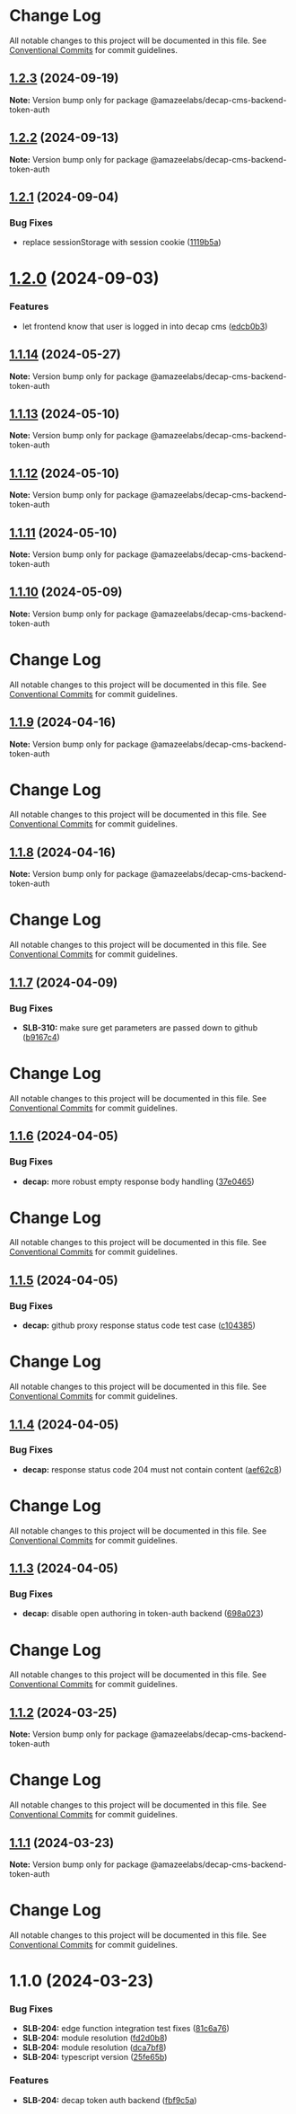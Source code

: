 # Change Log

All notable changes to this project will be documented in this file.
See [Conventional Commits](https://conventionalcommits.org) for commit guidelines.

## [1.2.3](https://github.com/AmazeeLabs/silverback-mono/compare/@amazeelabs/decap-cms-backend-token-auth@1.2.2...@amazeelabs/decap-cms-backend-token-auth@1.2.3) (2024-09-19)

**Note:** Version bump only for package @amazeelabs/decap-cms-backend-token-auth





## [1.2.2](https://github.com/AmazeeLabs/silverback-mono/compare/@amazeelabs/decap-cms-backend-token-auth@1.2.1...@amazeelabs/decap-cms-backend-token-auth@1.2.2) (2024-09-13)

**Note:** Version bump only for package @amazeelabs/decap-cms-backend-token-auth





## [1.2.1](https://github.com/AmazeeLabs/silverback-mono/compare/@amazeelabs/decap-cms-backend-token-auth@1.2.0...@amazeelabs/decap-cms-backend-token-auth@1.2.1) (2024-09-04)


### Bug Fixes

* replace sessionStorage with session cookie ([1119b5a](https://github.com/AmazeeLabs/silverback-mono/commit/1119b5ab73362fb9eee21e7887119a0ca3392eb3))





# [1.2.0](https://github.com/AmazeeLabs/silverback-mono/compare/@amazeelabs/decap-cms-backend-token-auth@1.1.14...@amazeelabs/decap-cms-backend-token-auth@1.2.0) (2024-09-03)


### Features

* let frontend know that user is logged in into decap cms ([edcb0b3](https://github.com/AmazeeLabs/silverback-mono/commit/edcb0b307f3af9e6100ba9d792357edfb576054c))





## [1.1.14](https://github.com/AmazeeLabs/silverback-mono/compare/@amazeelabs/decap-cms-backend-token-auth@1.1.13...@amazeelabs/decap-cms-backend-token-auth@1.1.14) (2024-05-27)

**Note:** Version bump only for package @amazeelabs/decap-cms-backend-token-auth





## [1.1.13](https://github.com/AmazeeLabs/silverback-mono/compare/@amazeelabs/decap-cms-backend-token-auth@1.1.12...@amazeelabs/decap-cms-backend-token-auth@1.1.13) (2024-05-10)

**Note:** Version bump only for package @amazeelabs/decap-cms-backend-token-auth





## [1.1.12](https://github.com/AmazeeLabs/silverback-mono/compare/@amazeelabs/decap-cms-backend-token-auth@1.1.11...@amazeelabs/decap-cms-backend-token-auth@1.1.12) (2024-05-10)

**Note:** Version bump only for package @amazeelabs/decap-cms-backend-token-auth





## [1.1.11](https://github.com/AmazeeLabs/silverback-mono/compare/@amazeelabs/decap-cms-backend-token-auth@1.1.10...@amazeelabs/decap-cms-backend-token-auth@1.1.11) (2024-05-10)

**Note:** Version bump only for package @amazeelabs/decap-cms-backend-token-auth





## [1.1.10](https://github.com/AmazeeLabs/silverback-mono/compare/@amazeelabs/decap-cms-backend-token-auth@1.1.9...@amazeelabs/decap-cms-backend-token-auth@1.1.10) (2024-05-09)

**Note:** Version bump only for package @amazeelabs/decap-cms-backend-token-auth





# Change Log

All notable changes to this project will be documented in this file. See
[Conventional Commits](https://conventionalcommits.org) for commit guidelines.

## [1.1.9](https://github.com/AmazeeLabs/silverback-mono/compare/@amazeelabs/decap-cms-backend-token-auth@1.1.8...@amazeelabs/decap-cms-backend-token-auth@1.1.9) (2024-04-16)

**Note:** Version bump only for package @amazeelabs/decap-cms-backend-token-auth

# Change Log

All notable changes to this project will be documented in this file. See
[Conventional Commits](https://conventionalcommits.org) for commit guidelines.

## [1.1.8](https://github.com/AmazeeLabs/silverback-mono/compare/@amazeelabs/decap-cms-backend-token-auth@1.1.7...@amazeelabs/decap-cms-backend-token-auth@1.1.8) (2024-04-16)

**Note:** Version bump only for package @amazeelabs/decap-cms-backend-token-auth

# Change Log

All notable changes to this project will be documented in this file. See
[Conventional Commits](https://conventionalcommits.org) for commit guidelines.

## [1.1.7](https://github.com/AmazeeLabs/silverback-mono/compare/@amazeelabs/decap-cms-backend-token-auth@1.1.6...@amazeelabs/decap-cms-backend-token-auth@1.1.7) (2024-04-09)

### Bug Fixes

- **SLB-310:** make sure get parameters are passed down to github
  ([b9167c4](https://github.com/AmazeeLabs/silverback-mono/commit/b9167c4d2a51bd8a1127c47b37a4b19d4d9b46f0))

# Change Log

All notable changes to this project will be documented in this file. See
[Conventional Commits](https://conventionalcommits.org) for commit guidelines.

## [1.1.6](https://github.com/AmazeeLabs/silverback-mono/compare/@amazeelabs/decap-cms-backend-token-auth@1.1.5...@amazeelabs/decap-cms-backend-token-auth@1.1.6) (2024-04-05)

### Bug Fixes

- **decap:** more robust empty response body handling
  ([37e0465](https://github.com/AmazeeLabs/silverback-mono/commit/37e0465fc51803a54914938651e0bcb736b94e7a))

# Change Log

All notable changes to this project will be documented in this file. See
[Conventional Commits](https://conventionalcommits.org) for commit guidelines.

## [1.1.5](https://github.com/AmazeeLabs/silverback-mono/compare/@amazeelabs/decap-cms-backend-token-auth@1.1.4...@amazeelabs/decap-cms-backend-token-auth@1.1.5) (2024-04-05)

### Bug Fixes

- **decap:** github proxy response status code test case
  ([c104385](https://github.com/AmazeeLabs/silverback-mono/commit/c104385a7e95ef8262a21056cfc513682f774381))

# Change Log

All notable changes to this project will be documented in this file. See
[Conventional Commits](https://conventionalcommits.org) for commit guidelines.

## [1.1.4](https://github.com/AmazeeLabs/silverback-mono/compare/@amazeelabs/decap-cms-backend-token-auth@1.1.3...@amazeelabs/decap-cms-backend-token-auth@1.1.4) (2024-04-05)

### Bug Fixes

- **decap:** response status code 204 must not contain content
  ([aef62c8](https://github.com/AmazeeLabs/silverback-mono/commit/aef62c8ec3b3bb2b7d22148b867ac454e144452a))

# Change Log

All notable changes to this project will be documented in this file. See
[Conventional Commits](https://conventionalcommits.org) for commit guidelines.

## [1.1.3](https://github.com/AmazeeLabs/silverback-mono/compare/@amazeelabs/decap-cms-backend-token-auth@1.1.2...@amazeelabs/decap-cms-backend-token-auth@1.1.3) (2024-04-05)

### Bug Fixes

- **decap:** disable open authoring in token-auth backend
  ([698a023](https://github.com/AmazeeLabs/silverback-mono/commit/698a023f98d1423e619a98ddaffc1b978a48f645))

# Change Log

All notable changes to this project will be documented in this file. See
[Conventional Commits](https://conventionalcommits.org) for commit guidelines.

## [1.1.2](https://github.com/AmazeeLabs/silverback-mono/compare/@amazeelabs/decap-cms-backend-token-auth@1.1.1...@amazeelabs/decap-cms-backend-token-auth@1.1.2) (2024-03-25)

**Note:** Version bump only for package @amazeelabs/decap-cms-backend-token-auth

# Change Log

All notable changes to this project will be documented in this file. See
[Conventional Commits](https://conventionalcommits.org) for commit guidelines.

## [1.1.1](https://github.com/AmazeeLabs/silverback-mono/compare/@amazeelabs/decap-cms-backend-token-auth@1.1.0...@amazeelabs/decap-cms-backend-token-auth@1.1.1) (2024-03-23)

**Note:** Version bump only for package @amazeelabs/decap-cms-backend-token-auth

# Change Log

All notable changes to this project will be documented in this file. See
[Conventional Commits](https://conventionalcommits.org) for commit guidelines.

# 1.1.0 (2024-03-23)

### Bug Fixes

- **SLB-204:** edge function integration test fixes
  ([81c6a76](https://github.com/AmazeeLabs/silverback-mono/commit/81c6a760b02bc4e794c6422bd7ed46ab2aa59c0e))
- **SLB-204:** module resolution
  ([fd2d0b8](https://github.com/AmazeeLabs/silverback-mono/commit/fd2d0b8708d19f27f5fb3515dd17c3064c67bd0a))
- **SLB-204:** module resolution
  ([dca7bf8](https://github.com/AmazeeLabs/silverback-mono/commit/dca7bf85ddb5eb63575fc392d5d042b410f411c2))
- **SLB-204:** typescript version
  ([25fe65b](https://github.com/AmazeeLabs/silverback-mono/commit/25fe65b33d691816d89ce28fbcc9e3132effba78))

### Features

- **SLB-204:** decap token auth backend
  ([fbf9c5a](https://github.com/AmazeeLabs/silverback-mono/commit/fbf9c5afe4f99daff5a6a0e8e71b27e2ac543cf2))
